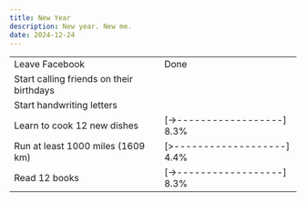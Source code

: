 ```yaml
---
title: New Year
description: New year. New me.
date: 2024-12-24
---
```

|                                           |                             |
|-------------------------------------------|-----------------------------|
| Leave Facebook                            | Done                        |
| Start calling friends on their birthdays  |                             |
| Start handwriting letters                 |                             |
| Learn to cook 12 new dishes               | <span class="mono nowrap">[->------------------] 8.3%</span> |
| Run at least 1000 miles (1609 km)         | <span class="mono nowrap">[>-------------------] 4.4%</span> |
| Read 12 books                             | <span class="mono nowrap">[->------------------] 8.3%</span> |
